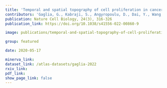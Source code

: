 ```yaml
---
title: 'Temporal and spatial topography of cell proliferation in cancer.'
contributors: 'Gaglia, G., Kabraji, S., Angyropoulu, D., Dai, Y., Wang, S., Bergholz, J., Coy, S., Lin, J.-R., ... Santagata, P. (2022).'
publication: Nature Cell Biology, 24(3), 316-326
publication_link: https://doi.org/10.1038/s41556-022-00860-9

image: publications/temporal-and-spatial-topography-of-cell-proliferation-in-cancer.PNG

group: featured

date: 2020-05-17

minerva_link:
dataset_link: /atlas-datasets/gaglia-2022
rxiv_link:
pdf_link:
show_page_link: false
---
```

